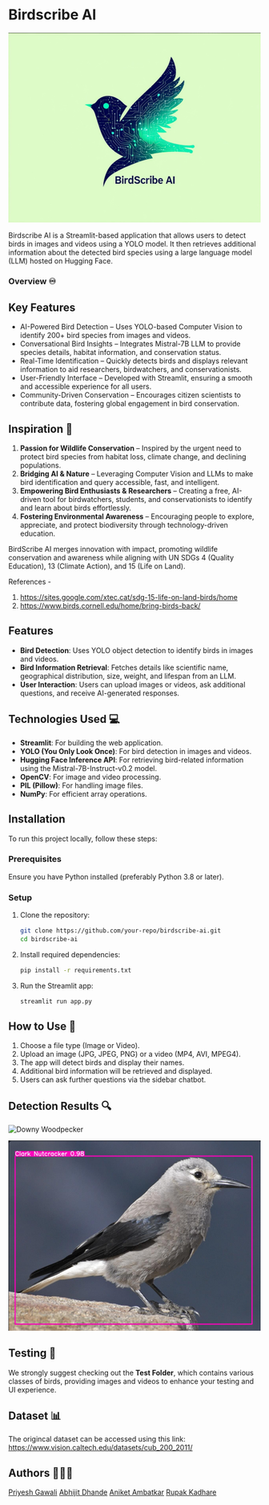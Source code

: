 # Birdscribe AI
![logo](assets/final_logo.png)

Birdscribe AI is a Streamlit-based application that allows users to detect birds in images and videos using a YOLO model. It then retrieves additional information about the detected bird species using a large language model (LLM) hosted on Hugging Face.

### Overview ♾️
## Key Features
- AI-Powered Bird Detection – Uses YOLO-based Computer Vision to identify 200+ bird species from images and videos.
-  Conversational Bird Insights – Integrates Mistral-7B LLM to provide species details, habitat information, and conservation status.
-  Real-Time Identification – Quickly detects birds and displays relevant information to aid researchers, birdwatchers, and conservationists.
-  User-Friendly Interface – Developed with Streamlit, ensuring a smooth and accessible experience for all users.
- Community-Driven Conservation – Encourages citizen scientists to contribute data, fostering global engagement in bird conservation.

## Inspiration 🌄
1. **Passion for Wildlife Conservation** – Inspired by the urgent need to protect bird species from habitat loss, climate change, and declining populations.
2. **Bridging AI & Nature** – Leveraging Computer Vision and LLMs to make bird identification and query accessible, fast, and intelligent.
3. **Empowering Bird Enthusiasts & Researchers** – Creating a free, AI-driven tool for birdwatchers, students, and conservationists to identify and learn about birds effortlessly.
4. **Fostering Environmental Awareness** – Encouraging people to explore, appreciate, and protect biodiversity through technology-driven education.
   
BirdScribe AI merges innovation with impact, promoting wildlife conservation and awareness while aligning with UN SDGs 4 (Quality Education), 13 (Climate Action), and 15 (Life on Land).

References -  
1. https://sites.google.com/xtec.cat/sdg-15-life-on-land-birds/home
2. https://www.birds.cornell.edu/home/bring-birds-back/

## Features 

- **Bird Detection**: Uses YOLO object detection to identify birds in images and videos.
- **Bird Information Retrieval**: Fetches details like scientific name, geographical distribution, size, weight, and lifespan from an LLM.
- **User Interaction**: Users can upload images or videos, ask additional questions, and receive AI-generated responses.

## Technologies Used 💻

- **Streamlit**: For building the web application.
- **YOLO (You Only Look Once)**: For bird detection in images and videos.
- **Hugging Face Inference API**: For retrieving bird-related information using the Mistral-7B-Instruct-v0.2 model.
- **OpenCV**: For image and video processing.
- **PIL (Pillow)**: For handling image files.
- **NumPy**: For efficient array operations.

## Installation 

To run this project locally, follow these steps:

### Prerequisites

Ensure you have Python installed (preferably Python 3.8 or later).

### Setup

1. Clone the repository:
   ```sh
   git clone https://github.com/your-repo/birdscribe-ai.git
   cd birdscribe-ai
   ```
2. Install required dependencies:
   ```sh
   pip install -r requirements.txt
   ```
3. Run the Streamlit app:
   ```sh
   streamlit run app.py
   ```

## How to Use 📖

1. Choose a file type (Image or Video).
2. Upload an image (JPG, JPEG, PNG) or a video (MP4, AVI, MPEG4).
3. The app will detect birds and display their names.
4. Additional bird information will be retrieved and displayed.
5. Users can ask further questions via the sidebar chatbot.

## Detection Results 🔍

![Downy Woodpecker](assets/Downy_woodpecker.gif)

![Clark Nutcracker](assets/clark_nutcracker.png)


## Testing 🧪
We strongly suggest checking out the **Test Folder**, which contains various classes of birds, providing images and videos to enhance your testing and UI experience.

## Dataset 📊
The origincal dataset can be accessed using this link:
https://www.vision.caltech.edu/datasets/cub_200_2011/

## Authors 🧑🏻‍💻 

[Priyesh Gawali](https://github.com/Roronoa-17)
[Abhijit Dhande](https://github.com/abhijit-8688)
[Aniket Ambatkar](https://github.com/AniketAmbatkar)
[Rupak Kadhare](https://github.com/RupakKadhare15)
